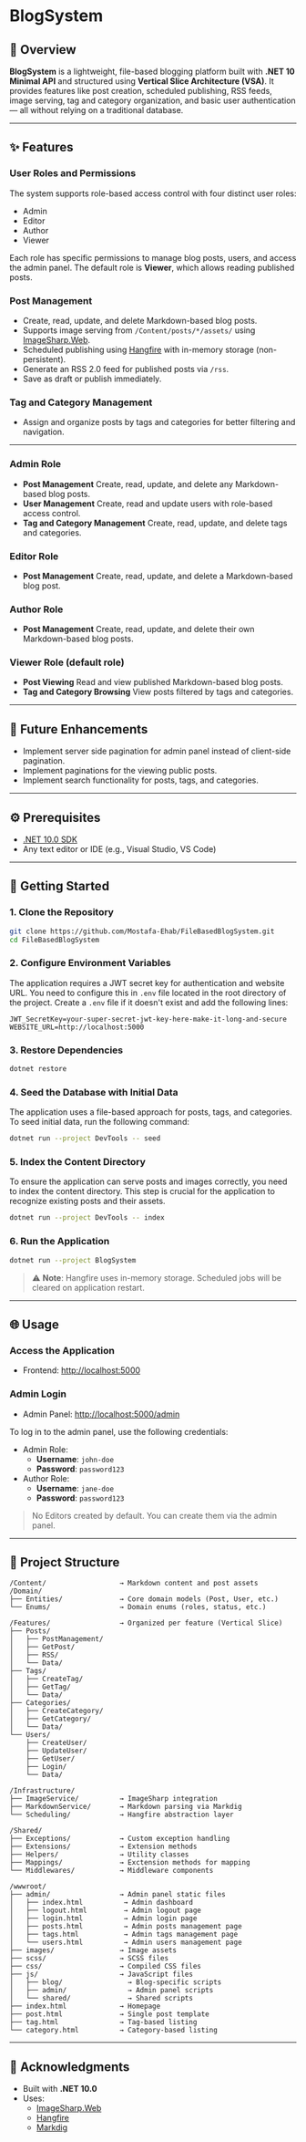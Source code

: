 # BlogSystem

## 📝 Overview

**BlogSystem** is a lightweight, file-based blogging platform built with **.NET 10 Minimal API** and structured using **Vertical Slice Architecture (VSA)**. It provides features like post creation, scheduled publishing, RSS feeds, image serving, tag and category organization, and basic user authentication — all without relying on a traditional database.

---

## ✨ Features

### User Roles and Permissions

The system supports role-based access control with four distinct user roles:

- Admin
- Editor
- Author
- Viewer

Each role has specific permissions to manage blog posts, users, and access the admin panel. The default role is **Viewer**, which allows reading published posts.

### Post Management

- Create, read, update, and delete Markdown-based blog posts.
- Supports image serving from `/Content/posts/*/assets/` using [ImageSharp.Web](https://github.com/SixLabors/ImageSharp.Web).
- Scheduled publishing using [Hangfire](https://www.hangfire.io/) with in-memory storage (non-persistent).
- Generate an RSS 2.0 feed for published posts via `/rss`.
- Save as draft or publish immediately.

### Tag and Category Management

- Assign and organize posts by tags and categories for better filtering and navigation.

---

### Admin Role

- **Post Management**
  Create, read, update, and delete any Markdown-based blog posts.
- **User Management**
  Create, read and update users with role-based access control.
- **Tag and Category Management**
  Create, read, update, and delete tags and categories.

### Editor Role

- **Post Management**
  Create, read, update, and delete a Markdown-based blog post.

### Author Role

- **Post Management**
  Create, read, update, and delete their own Markdown-based blog posts.

### Viewer Role (default role)

- **Post Viewing**
  Read and view published Markdown-based blog posts.
- **Tag and Category Browsing**
  View posts filtered by tags and categories.

---

## 🚀 Future Enhancements

- Implement server side pagination for admin panel instead of client-side pagination.
- Implement paginations for the viewing public posts.
- Implement search functionality for posts, tags, and categories.

---

## ⚙️ Prerequisites

- [.NET 10.0 SDK](https://dotnet.microsoft.com/en-us/download/dotnet/10.0)
- Any text editor or IDE (e.g., Visual Studio, VS Code)

---

## 🚀 Getting Started

### 1. Clone the Repository

```bash
git clone https://github.com/Mostafa-Ehab/FileBasedBlogSystem.git
cd FileBasedBlogSystem
```

### 2. Configure Environment Variables

The application requires a JWT secret key for authentication and website URL. You need to configure this in `.env` file located in the root directory of the project. Create a `.env` file if it doesn't exist and add the following lines:

```plaintext
JWT_SecretKey=your-super-secret-jwt-key-here-make-it-long-and-secure
WEBSITE_URL=http://localhost:5000
```

### 3. Restore Dependencies

```bash
dotnet restore
```

### 4. Seed the Database with Initial Data

The application uses a file-based approach for posts, tags, and categories. To seed initial data, run the following command:

```bash
dotnet run --project DevTools -- seed
```

### 5. Index the Content Directory

To ensure the application can serve posts and images correctly, you need to index the content directory. This step is crucial for the application to recognize existing posts and their assets.

```bash
dotnet run --project DevTools -- index
```

### 6. Run the Application

```bash
dotnet run --project BlogSystem
```

> ⚠️ **Note**: Hangfire uses in-memory storage. Scheduled jobs will be cleared on application restart.

---

## 🌐 Usage

### Access the Application

- Frontend: [http://localhost:5000](http://localhost:5000)

### Admin Login

- Admin Panel: [http://localhost:5000/admin](http://localhost:5000/admin/login.html)

To log in to the admin panel, use the following credentials:

- Admin Role:
  - **Username**: `john-doe`
  - **Password**: `password123`
- Author Role:
  - **Username**: `jane-doe`
  - **Password**: `password123`

> No Editors created by default. You can create them via the admin panel.

---

## 📁 Project Structure

```plaintext
/Content/                  → Markdown content and post assets
/Domain/
├── Entities/              → Core domain models (Post, User, etc.)
└── Enums/                 → Domain enums (roles, status, etc.)

/Features/                 → Organized per feature (Vertical Slice)
├── Posts/
│   ├── PostManagement/
│   ├── GetPost/
│   ├── RSS/
│   └── Data/
├── Tags/
│   ├── CreateTag/
│   ├── GetTag/
│   └── Data/
├── Categories/
│   ├── CreateCategory/
│   ├── GetCategory/
│   └── Data/
└── Users/
    ├── CreateUser/
    ├── UpdateUser/
    ├── GetUser/
    ├── Login/
    └── Data/

/Infrastructure/
├── ImageService/          → ImageSharp integration
├── MarkdownService/       → Markdown parsing via Markdig
└── Scheduling/            → Hangfire abstraction layer

/Shared/
├── Exceptions/            → Custom exception handling
├── Extensions/            → Extension methods
├── Helpers/               → Utility classes
├── Mappings/              → Exctension methods for mapping
└── Middlewares/           → Middleware components

/wwwroot/
├── admin/                 → Admin panel static files
│   ├── index.html          → Admin dashboard
│   ├── logout.html         → Admin logout page
│   ├── login.html          → Admin login page
│   ├── posts.html          → Admin posts management page
│   ├── tags.html           → Admin tags management page
│   └── users.html          → Admin users management page
├── images/                → Image assets
├── scss/                  → SCSS files
├── css/                   → Compiled CSS files
├── js/                    → JavaScript files
│   ├── blog/                → Blog-specific scripts
│   ├── admin/               → Admin panel scripts
│   └── shared/              → Shared scripts
├── index.html             → Homepage
├── post.html              → Single post template
├── tag.html               → Tag-based listing
└── category.html          → Category-based listing
```

---

## 🙌 Acknowledgments

- Built with **.NET 10.0**
- Uses:
  - [ImageSharp.Web](https://github.com/SixLabors/ImageSharp.Web)
  - [Hangfire](https://www.hangfire.io/)
  - [Markdig](https://github.com/xoofx/markdig)
